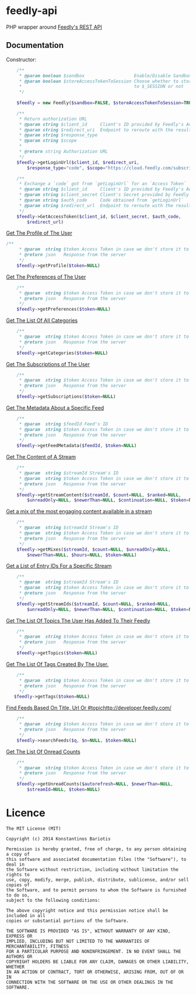 feedly-api
==========

PHP wrapper around [Feedly's REST API](http://developer.feedly.com/)

Documentation
---------
Constructor:
```php
    /**
     * @param boolean $sandbox                   Enable/Disable Sandbox Mode
     * @param boolean $storeAccessTokenToSession Choose whether to store the Access token
     *                                           to $_SESSION or not
     */
     
    $feedly = new Feedly($sandbox=FALSE, $storeAccessTokenToSession=TRUE);
```

```php
    /**
     * Return authorization URL
     * @param string $client_id     Client's ID provided by Feedly's Administrators
     * @param string $redirect_uri  Endpoint to reroute with the results
     * @param string $response_type
     * @param string $scope
     *
     * @return string Authorization URL
     */
    $feedly->getLoginUrl($client_id, $redirect_uri,
        $response_type="code", $scope="https://cloud.feedly.com/subscriptions") 
```

```php
    /**
     * Exchange a `code` got from `getLoginUrl` for an `Access Token`
     * @param string $client_id     Client's ID provided by Feedly's Administrators
     * @param string $client_secret Client's Secret provided by Feedly's Administrators
     * @param string $auth_code     Code obtained from `getLoginUrl`
     * @param string $redirect_url  Endpoint to reroute with the results
     */
    $feedly->GetAccessToken($client_id, $client_secret, $auth_code,
        $redirect_url) 
```

[Get The Profile of The User](http://developer.feedly.com/v3/profile/#get-the-profile-of-the-user)
```php
/**
     * @param  string $token Access Token in case we don't store it to $_SESSION
     * @return json   Response from the server
     */
    $feedly->getProfile($token=NULL) 
```

[Get The Preferences of The User](http://developer.feedly.com/v3/preferences/#get-the-preferences-of-the-user)

```php
    /**
     * @param  string $token Access Token in case we don't store it to $_SESSION
     * @return json   Response from the server
     */
    $feedly->getPreferences($token=NULL)
```

[Get The List Of All Categories](http://developer.feedly.com/v3/categories/#get-the-list-of-all-categories)

```php
    /**
     * @param  string $token Access Token in case we don't store it to $_SESSION
     * @return json   Response from the server
     */
    $feedly->getCategories($token=NULL)
```

[Get The Subscriptions of The User](http://developer.feedly.com/v3/subscriptions/#get-the-users-subscriptions)

```php
    /**
     * @param  string $token Access Token in case we don't store it to $_SESSION
     * @return json   Response from the server
     */
    $feedly->getSubscriptions($token=NULL) 
```

[Get The Metadata About a Specific Feed](http://developer.feedly.com/v3/feeds/#get-the-metadata-about-a-specific-feed)

```php
    /**
     * @param  string $feedId Feed's ID
     * @param  string $token Access Token in case we don't store it to $_SESSION
     * @return json   Response from the server
     */
    $feedly->getFeedMetadata($feedId, $token=NULL) 
```

[Get The Content of A Stream](http://developer.feedly.com/v3/streams/#get-the-content-of-a-stream)

```php
    /**
     * @param  string $streamId Stream's ID
     * @param  string $token Access Token in case we don't store it to $_SESSION
     * @return json   Response from the server
     */
    $feedly->getStreamContent($streamId, $count=NULL, $ranked=NULL,
        $unreadOnly=NULL, $newerThan=NULL, $continuation=NULL, $token=NULL) 
```

[Get a mix of the most engaging content available in a stream](http://developer.feedly.com/v3/mixes/#get-a-mix-of-the-most-engaging-content-available-in-a-stream)

```php
    /**
     * @param  string $streamId Stream's ID
     * @param  string $token Access Token in case we don't store it to $_SESSION
     * @return json   Response from the server
     */
    $feedly->getMixes($streamId, $count=NULL, $unreadOnly=NULL,
        $newerThan=NULL, $hours=NULL, $token=NULL) 
```

[Get a List of Entry IDs For a Specific Stream](http://developer.feedly.com/v3/streams/#get-a-list-of-entry-ids-for-a-specific-stream)

```php
    /**
     * @param  string $streamId Stream's ID
     * @param  string $token Access Token in case we don't store it to $_SESSION
     * @return json   Response from the server
     */
    $feedly->getStreamIds($streamId, $count=NULL, $ranked=NULL,
        $unreadOnly=NULL, $newerThan=NULL, $continuation=NULL, $token=NULL) 
```

[Get The List Of Topics The User Has Added To Their Feedly](http://developer.feedly.com/v3/topics/#get-the-list-of-topics-the-user-has-added-to-their-feedly)

```php
    /**
     * @param  string $token Access Token in case we don't store it to $_SESSION
     * @return json   Response from the server
     */
    $feedly->getTopics($token=NULL)
```

[Get The List Of Tags Created By The User.](http://developer.feedly.com/v3/tags/#get-the-list-of-tags-created-by-the-user)

```php
    /**
     * @param  string $token Access Token in case we don't store it to $_SESSION
     * @return json   Response from the server
     */
   $feedly->getTags($token=NULL)
```

[Find Feeds Based On Title, Url Or #topichttp://developer.feedly.com/](http://developer.feedly.com/v3/search/#find-feeds-based-on-title-url-or-topichttpdeveloperfeedlycom)

```php
    /**
     * @param  string $token Access Token in case we don't store it to $_SESSION
     * @return json   Response from the server
     */
    $feedly->searchFeeds($q, $n=NULL, $token=NULL)
```

[Get The List Of Onread Counts](http://developer.feedly.com/v3/markers/#get-the-list-of-unread-counts)

```php
    /**
     * @param  string $token Access Token in case we don't store it to $_SESSION
     * @return json   Response from the server
     */
    $feedly->getUnreadCounts($autorefresh=NULL, $newerThan=NULL,
        $streamId=NULL, $token=NULL)
```

Licence
==================
```
The MIT License (MIT)

Copyright (c) 2014 Konstantinos Bariotis

Permission is hereby granted, free of charge, to any person obtaining a copy of
this software and associated documentation files (the "Software"), to deal in
the Software without restriction, including without limitation the rights to
use, copy, modify, merge, publish, distribute, sublicense, and/or sell copies of
the Software, and to permit persons to whom the Software is furnished to do so,
subject to the following conditions:

The above copyright notice and this permission notice shall be included in all
copies or substantial portions of the Software.

THE SOFTWARE IS PROVIDED "AS IS", WITHOUT WARRANTY OF ANY KIND, EXPRESS OR
IMPLIED, INCLUDING BUT NOT LIMITED TO THE WARRANTIES OF MERCHANTABILITY, FITNESS
FOR A PARTICULAR PURPOSE AND NONINFRINGEMENT. IN NO EVENT SHALL THE AUTHORS OR
COPYRIGHT HOLDERS BE LIABLE FOR ANY CLAIM, DAMAGES OR OTHER LIABILITY, WHETHER
IN AN ACTION OF CONTRACT, TORT OR OTHERWISE, ARISING FROM, OUT OF OR IN
CONNECTION WITH THE SOFTWARE OR THE USE OR OTHER DEALINGS IN THE SOFTWARE.
```
